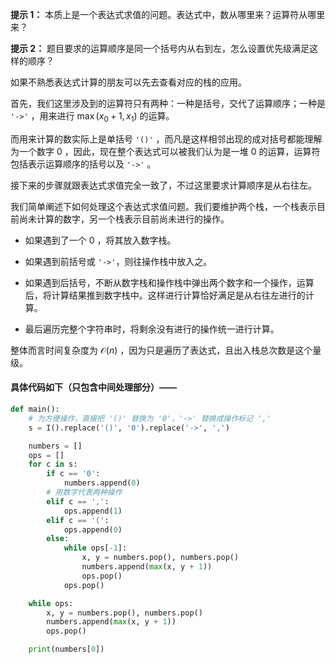 **提示 1：** 本质上是一个表达式求值的问题。表达式中，数从哪里来？运算符从哪里来？

**提示 2：** 题目要求的运算顺序是同一个括号内从右到左，怎么设置优先级满足这样的顺序？

如果不熟悉表达式计算的朋友可以先去查看对应的栈的应用。

首先，我们这里涉及到的运算符只有两种：一种是括号，交代了运算顺序；一种是 `'->'` ，用来进行 $\max(x_0+1,x_1)$ 的运算。

而用来计算的数实际上是单括号 `'()'` ，而凡是这样相邻出现的成对括号都能理解为一个数字 $0$ ，因此，现在整个表达式可以被我们认为是一堆 $0$ 的运算，运算符包括表示运算顺序的括号以及 `'->'` 。

接下来的步骤就跟表达式求值完全一致了，不过这里要求计算顺序是从右往左。

我们简单阐述下如何处理这个表达式求值问题。我们要维护两个栈，一个栈表示目前尚未计算的数字，另一个栈表示目前尚未进行的操作。

- 如果遇到了一个 $0$ ，将其放入数字栈。

- 如果遇到前括号或 `'->'`，则往操作栈中放入之。

- 如果遇到后括号，不断从数字栈和操作栈中弹出两个数字和一个操作，运算后，将计算结果推到数字栈中。这样进行计算恰好满足是从右往左进行的计算。

- 最后遍历完整个字符串时，将剩余没有进行的操作统一进行计算。

整体而言时间复杂度为 $\mathcal{O}(n)$ ，因为只是遍历了表达式，且出入栈总次数是这个量级。

#### 具体代码如下（只包含中间处理部分）——

```Python []
def main():
    # 为方便操作，直接把 '()' 替换为 '0'，'->' 替换成操作标记 ','
    s = I().replace('()', '0').replace('->', ',')

    numbers = []
    ops = []
    for c in s:
        if c == '0':
            numbers.append(0)
        # 用数字代表两种操作
        elif c == ',':
            ops.append(1)
        elif c == '(':
            ops.append(0)
        else:
            while ops[-1]:
                x, y = numbers.pop(), numbers.pop()
                numbers.append(max(x, y + 1))
                ops.pop()
            ops.pop()

    while ops:
        x, y = numbers.pop(), numbers.pop()
        numbers.append(max(x, y + 1))
        ops.pop()

    print(numbers[0])
```